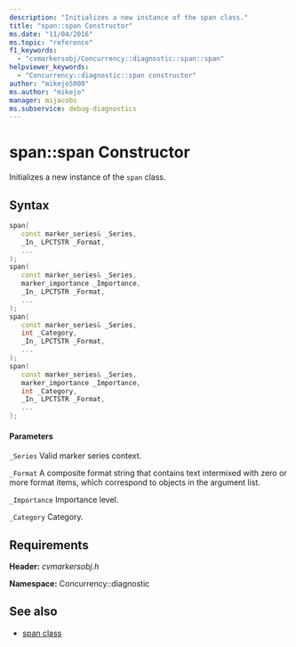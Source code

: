 ```yaml
---
description: "Initializes a new instance of the span class."
title: "span::span Constructor"
ms.date: "11/04/2016"
ms.topic: "reference"
f1_keywords:
  - "cvmarkersobj/Concurrency::diagnostic::span::span"
helpviewer_keywords:
  - "Concurrency::diagnostic::span constructor"
author: "mikejo5000"
ms.author: "mikejo"
manager: mijacobs
ms.subservice: debug-diagnostics
---
```

# span::span Constructor

Initializes a new instance of the `span` class.

## Syntax

```cpp
span(
   const marker_series& _Series,
   _In_ LPCTSTR _Format,
   ...
);
span(
   const marker_series& _Series,
   marker_importance _Importance,
   _In_ LPCTSTR _Format,
   ...
);
span(
   const marker_series& _Series,
   int _Category,
   _In_ LPCTSTR _Format,
   ...
);
span(
   const marker_series& _Series,
   marker_importance _Importance,
   int _Category,
   _In_ LPCTSTR _Format,
   ...
);
```

#### Parameters

`_Series`
Valid marker series context.

`_Format`
A composite format string that contains text intermixed with zero or more format items, which correspond to objects in the argument list.

`_Importance`
Importance level.

`_Category`
Category.

## Requirements

**Header:** *cvmarkersobj.h*

**Namespace:** Concurrency::diagnostic

## See also

- [span class](../profiling/span-class.md)
